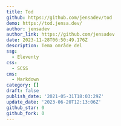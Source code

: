 ```yaml
---
title: Tod
github: https://github.com/jensadev/tod
demo: https://tod.jensa.dev/
author: jensadev
author_link: https://github.com/jensadev
date: 2023-11-28T06:50:49.176Z
description: Tema område del
ssg:
  - Eleventy
css:
  - SCSS
cms:
  - Markdown
category: []
draft: false
publish_date: '2021-05-31T18:03:29Z'
update_date: '2023-06-20T12:13:06Z'
github_star: 0
github_fork: 0
---
```

